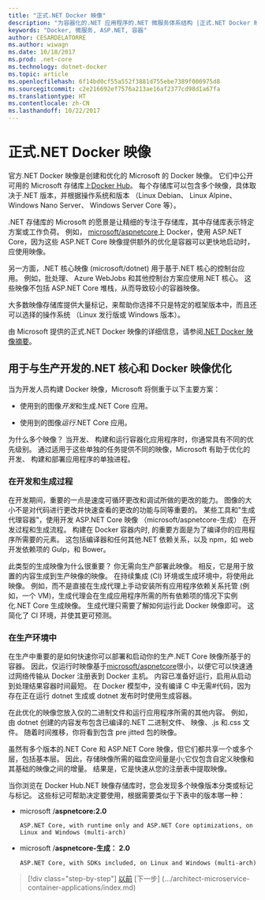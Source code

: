 ```yaml
---
title: "正式.NET Docker 映像"
description: "为容器化的.NET 应用程序的.NET 微服务体系结构 |正式.NET Docker 映像"
keywords: "Docker, 微服务, ASP.NET, 容器"
author: CESARDELATORRE
ms.author: wiwagn
ms.date: 10/18/2017
ms.prod: .net-core
ms.technology: dotnet-docker
ms.topic: article
ms.openlocfilehash: 6f14bd0cf55a552f3881d755ebe7389f000975d8
ms.sourcegitcommit: c2e216692ef7576a213ae16af2377cd98d1a67fa
ms.translationtype: HT
ms.contentlocale: zh-CN
ms.lasthandoff: 10/22/2017
---
```

# <a name="official-net-docker-images"></a>正式.NET Docker 映像

官方.NET Docker 映像是创建和优化的 Microsoft 的 Docker 映像。 它们中公开可用的 Microsoft 存储库上[Docker Hub](https://hub.docker.com/u/microsoft/)。 每个存储库可以包含多个映像，具体取决于.NET 版本，并根据操作系统和版本 （Linux Debian、 Linux Alpine、 Windows Nano Server、 Windows Server Core 等）。

.NET 存储库的 Microsoft 的愿景是让精细的专注于存储库，其中存储库表示特定方案或工作负荷。 例如， [microsoft/aspnetcore](https://hub.docker.com/r/microsoft/aspnetcore/)上 Docker，使用 ASP.NET Core，因为这些 ASP.NET Core 映像提供额外的优化是容器可以更快地启动时，应使用映像。

另一方面，.NET 核心映像 (microsoft/dotnet) 用于基于.NET 核心的控制台应用。 例如，批处理、 Azure WebJobs 和其他控制台方案应使用.NET 核心。 这些映像不包括 ASP.NET Core 堆栈，从而导致较小的容器映像。

大多数映像存储库提供大量标记，来帮助你选择不只是特定的框架版本中，而且还可以选择的操作系统 （Linux 发行版或 Windows 版本）。

由 Microsoft 提供的正式.NET Docker 映像的详细信息，请参阅[.NET Docker 映像摘要](https://aka.ms/dotnetdockerimages)。

## <a name="net-core-and-docker-image-optimizations-for-development-versus-production"></a>用于与生产开发的.NET 核心和 Docker 映像优化

当为开发人员构建 Docker 映像，Microsoft 将侧重于以下主要方案：

-   使用到的图像*开发*和生成.NET Core 应用。

-   使用到的图像*运行*.NET Core 应用。

为什么多个映像？ 当开发、 构建和运行容器化应用程序时，你通常具有不同的优先级别。 通过适用于这些单独的任务提供不同的映像，Microsoft 有助于优化的开发、 构建和部署应用程序的单独进程。

### <a name="during-development-and-build"></a>在开发和生成过程

在开发期间，重要的一点是速度可循环更改和调试所做的更改的能力。 图像的大小不是对代码进行更改并快速查看的更改的功能与同等重要的。 某些工具和"生成代理容器"，使用开发 ASP.NET Core 映像 （microsoft/aspnetcore-生成） 在开发过程和生成流程。 构建在 Docker 容器内时, 的重要方面是为了编译你的应用程序所需要的元素。 这包括编译器和任何其他.NET 依赖关系，以及 npm，如 web 开发依赖项的 Gulp，和 Bower。

此类型的生成映像为什么很重要？ 你无需向生产部署此映像。 相反，它是用于放置的内容生成到生产映像的映像。 在持续集成 (CI) 环境或生成环境中，将使用此映像。 例如，而不是直接在生成代理上手动安装所有应用程序依赖关系托管 (例如，一个 VM)，生成代理会在生成应用程序所需的所有依赖项的情况下实例化.NET Core 生成映像。 生成代理只需要了解如何运行此 Docker 映像即可。 这简化了 CI 环境，并使其更可预测。

### <a name="in-production"></a>在生产环境中

在生产中重要的是如何快速你可以部署和启动你的生产.NET Core 映像所基于的容器。 因此，仅运行时映像基于[microsoft/aspnetcore](https://hub.docker.com/r/microsoft/aspnetcore/)很小，以便它可以快速通过网络传输从 Docker 注册表到 Docker 主机。 内容已准备好运行，启用从启动到处理结果容器时间最短。 在 Docker 模型中，没有编译 C 中无需\#代码，因为存在正在运行 dotnet 生成或 dotnet 发布时时使用生成容器。

在此优化的映像您放入仅的二进制文件和运行应用程序所需的其他内容。 例如，由 dotnet 创建的内容发布包含已编译的.NET 二进制文件、 映像、.js 和.css 文件。 随着时间推移，你将看到包含 pre jitted 包的映像。

虽然有多个版本的.NET Core 和 ASP.NET Core 映像，但它们都共享一个或多个层，包括基本层。 因此，存储映像所需的磁盘空间量是小;它仅包含自定义映像和其基础的映像之间的增量。 结果是，它是快速从您的注册表中提取映像。

当你浏览在 Docker Hub.NET 映像存储库时，您会发现多个映像版本分类或标记与标记。 这些标记可帮助决定要使用，根据需要类似于下表中的版本哪一种：

-   microsoft /**aspnetcore:2.0**

        ASP.NET Core, with runtime only and ASP.NET Core optimizations, on Linux and Windows (multi-arch)

-   microsoft /**aspnetcore-生成： 2.0**

        ASP.NET Core, with SDKs included, on Linux and Windows (multi-arch)


>[!div class="step-by-step"]
[以前](net-容器-os-targets.md) [下一步] (.../architect-microservice-container-applications/index.md)
